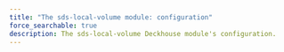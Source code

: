 ```yaml
---
title: "The sds-local-volume module: configuration"
force_searchable: true
description: The sds-local-volume Deckhouse module's configuration.
---
```

